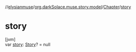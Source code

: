 //[elysianmuse](../../../index.md)/[org.darkSolace.muse.story.model](../index.md)/[Chapter](index.md)/[story](story.md)

# story

[jvm]\
var [story](story.md): [Story](../-story/index.md)? = null
